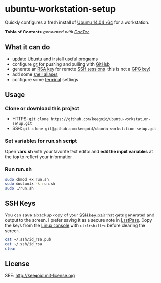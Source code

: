 ubuntu-workstation-setup
========================

Quickly configures a fresh install of [Ubuntu 14.04 x64][ubuntu] for a workstation.

<!-- START doctoc generated TOC please keep comment here to allow auto update -->
<!-- DON'T EDIT THIS SECTION, INSTEAD RE-RUN doctoc TO UPDATE -->
**Table of Contents**  *generated with [DocToc](https://github.com/thlorenz/doctoc)*
<!-- END doctoc generated TOC please keep comment here to allow auto update -->

## What it can do

- update [Ubuntu][ubuntu] and install useful programs
- configure [git][git] for pushing and pulling with [GitHub][gh]
- generate an [RSA key][sshkey] for remote [SSH sessions][ssh] (this is not a [GPG key][gpgkey])
- add some [shell aliases][sa]
- configure some [terminal][lc] settings

## Usage

### Clone or download this project

- HTTPS: `git clone https://github.com/keegoid/ubuntu-workstation-setup.git`
- SSH: `git clone git@github.com:keegoid/ubuntu-workstation-setup.git`

### Set variables for run.sh script

Open **vars.sh** with your favorite text editor and **edit the input variables** at the top to reflect your information.

### Run run.sh

```bash
sudo chmod +x run.sh
sudo dos2unix -k run.sh
sudo ./run.sh
```

## SSH Keys

You can save a backup copy of your [SSH key pair][sshkey] that gets generated and output to the screen. I prefer saving it as a secure note in [LastPass][lp]. Copy the keys from the [Linux console][lc] with `ctrl+shift+c` before clearing the screen.

```bash
cat ~/.ssh/id_rsa.pub
cat ~/.ssh/id_rsa
clear
```

## License

SEE: http://keegoid.mit-license.org


[ubuntu]:   http://www.ubuntu.com/global
[lc]:       http://en.wikipedia.org/wiki/Linux_console
[lp]:       https://lastpass.com/f?3202156
[ss]:       http://en.wikipedia.org/wiki/Shell_script
[ssh]:      http://en.wikipedia.org/wiki/Secure_Shell
[sshkey]:   http://en.wikipedia.org/wiki/Ssh-keygen
[gpgkey]:   http://en.wikipedia.org/wiki/GNU_Privacy_Guard
[sa]:       http://en.wikipedia.org/wiki/Alias_%28command%29
[gh]:       https://github.com/
[git]:      https://git-scm.com/
[twitter]:  https://twitter.com/intent/tweet?screen_name=keegoid&text=loving%20your%20CentOS%207.0%20deploy%20scripts%20for%20%40middlemanapp%20or%20%40WordPress%20with%20%40nginxorg%20https%3A%2F%2Fgithub.com%2Fkeegoid%2Flinux-deploy-scripts
